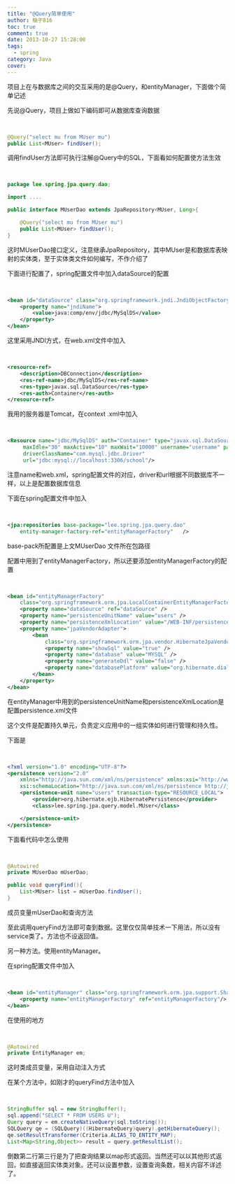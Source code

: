 ```yaml
---
title: "@Query简单使用"
author: 柚子816
toc: true
comment: true
date: 2013-10-27 15:28:00
tags: 
  - spring
category: Java
cover: 
---
```


项目上在与数据库之间的交互采用的是@Query，和entityManager，下面做个简单记述

先说@Query，项目上做如下编码即可从数据库查询数据


​    
```java
@Query("select mu from MUser mu")
public List<MUser> findUser();
```

调用findUser方法即可执行注解@Query中的SQL，下面看如何配置使方法生效


​    
```java
package lee.spring.jpa.query.dao;

import ....

public interface MUserDao extends JpaRepository<MUser, Long>{

	@Query("select mu from MUser mu")
	public List<MUser> findUser();
}
```

这时MUserDao接口定义，注意继承JpaRepository，其中MUser是和数据库表映射的实体类，至于实体类文件如何编写，不作介绍了

下面进行配置了，spring配置文件中加入dataSource的配置


​    
```xml
<bean id="dataSource" class="org.springframework.jndi.JndiObjectFactoryBean">
    <property name="jndiName">
        <value>java:comp/env/jdbc/MySqlDS</value>
    </property>
</bean>
```

这里采用JNDI方式，在web.xml文件中加入


​    
```xml
<resource-ref> 
    <description>DBConnection</description> 
    <res-ref-name>jdbc/MySqlDS</res-ref-name> 
    <res-type>javax.sql.DataSource</res-type> 
    <res-auth>Container</res-auth> 
</resource-ref>
```

我用的服务器是Tomcat，在context .xml中加入


​    
```xml
<Resource name="jdbc/MySqlDS" auth="Container" type="javax.sql.DataSource"
     maxIdle="30" maxActive="10" maxWait="10000" username="username" password="password"
     driverClassName="com.mysql.jdbc.Driver" 
     url="jdbc:mysql://localhost:3306/school"/>
```

注意name和web.xml，spring配置文件的对应，driver和url根据不同数据库不一样，以上是配置数据库信息

下面在spring配置文件中加入


​    
```xml
<jpa:repositories base-package="lee.spring.jpa.query.dao"
    entity-manager-factory-ref="entityManagerFactory"   />
```

base-pack所配置是上文MUserDao 文件所在包路径

配置中用到了entityManagerFactory，所以还要添加entityManagerFactory的配置


​    
```xml
<bean id="entityManagerFactory"
    class="org.springframework.orm.jpa.LocalContainerEntityManagerFactoryBean">
    <property name="dataSource" ref="dataSource" />
    <property name="persistenceUnitName" value="users" />
    <property name="persistenceXmlLocation" value="/WEB-INF/persistence.xml" />
    <property name="jpaVendorAdapter">
        <bean
            class="org.springframework.orm.jpa.vendor.HibernateJpaVendorAdapter">
            <property name="showSql" value="true" />
            <property name="database" value="MYSQL" />
            <property name="generateDdl" value="false" />
            <property name="databasePlatform" value="org.hibernate.dialect.MySQL5Dialect" />
        </bean>
    </property>
</bean>
```

在entityManager中用到的persistenceUnitName和persistenceXmlLocation是配置persistence.xml文件

这个文件是配置持久单元，负责定义应用中的一组实体如何进行管理和持久性。

下面是


​    
```xml
<?xml version="1.0" encoding="UTF-8"?>
<persistence version="2.0"
    xmlns="http://java.sun.com/xml/ns/persistence" xmlns:xsi="http://www.w3.org/2001/XMLSchema-instance"
    xsi:schemaLocation="http://java.sun.com/xml/ns/persistence http://java.sun.com/xml/ns/persistence/persistence_2_0.xsd">
    <persistence-unit name="users" transaction-type="RESOURCE_LOCAL">
        <provider>org.hibernate.ejb.HibernatePersistence</provider>
        <class>lee.spring.jpa.query.model.MUser</class>

    </persistence-unit>
</persistence>
```

下面看代码中怎么使用


​    
```java
@Autowired
private MUserDao mUserDao;

public void queryFind(){
	List<MUser> list = mUserDao.findUser();
}
```

成员变量mUserDao和查询方法

至此调用queryFind方法即可查到数据。这里仅仅简单技术一下用法，所以没有service类了。方法也不设返回值。

另一种方法。使用entityManager。

在spring配置文件中加入


​    
```xml
<bean id="entityManager" class="org.springframework.orm.jpa.support.SharedEntityManagerBean">
    <property name="entityManagerFactory" ref="entityManagerFactory"/>
</bean>
```

在使用的地方


​    
```java
@Autowired
private EntityManager em;
```

这时类成员变量，采用自动注入方式

在某个方法中，如刚才的queryFind方法中加入


​    
```java
StringBuffer sql = new StringBuffer();
sql.append("SELECT * FROM USERS U");
Query query = em.createNativeQuery(sql.toString());
SQLQuery qe = (SQLQuery)((HibernateQuery)query).getHibernateQuery();
qe.setResultTransformer(Criteria.ALIAS_TO_ENTITY_MAP);
List<Map<String,Object>> result = query.getResultList();
```

倒数第二行第三行是为了把查询结果以map形式返回。当然还可以以其他形式返回，如直接返回实体类对象。还可以设置参数，设置查询条数，相关内容不详述了。


